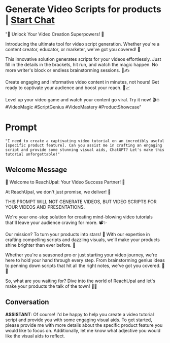 

# Generate Video Scripts for products | [Start Chat](https://gptcall.net/chat.html?data=%7B%22contact%22%3A%7B%22id%22%3A%22h03G-_QUIr0TN-uUJc1_H%22%2C%22flow%22%3Atrue%7D%7D)
"🚀 Unlock Your Video Creation Superpowers! 🎥



Introducing the ultimate tool for video script generation. Whether you're a content creator, educator, or marketer, we've got you covered! 🌟



This innovative solution generates scripts for your videos effortlessly. Just fill in the details in the brackets, hit run, and watch the magic happen. No more writer's block or endless brainstorming sessions. 🧠✍️



Create engaging and informative video content in minutes, not hours! Get ready to captivate your audience and boost your reach. 🚀📈



Level up your video game and watch your content go viral. Try it now! 🎬🔥 #VideoMagic #ScriptGenius #VideoMastery #ProductShowcase" 

# Prompt

```
"I need to create a captivating video tutorial on an incredibly useful [specific product feature]. Can you assist me in crafting an engaging script and provide some stunning visual aids, ChatGPT? Let's make this tutorial unforgettable!"
```

## Welcome Message
🌟 Welcome to ReachUpal: Your Video Success Partner! 🌟



At ReachUpal, we don't just promise, we deliver! 🚀



THIS PROMPT WILL NOT GENERATE VIDEOS, BUT VIDEO SCRIPTS FOR YOUR VIDEOS AND PRESENTATIONS.



We're your one-stop solution for creating mind-blowing video tutorials that'll leave your audience craving for more. 📽️✨



Our mission? To turn your products into stars! 🌟 With our expertise in crafting compelling scripts and dazzling visuals, we'll make your products shine brighter than ever before. 🌠



Whether you're a seasoned pro or just starting your video journey, we're here to hold your hand through every step. From brainstorming genius ideas to penning down scripts that hit all the right notes, we've got you covered. 🧠📝



So, what are you waiting for? Dive into the world of ReachUpal and let's make your products the talk of the town! 🌆💫 

## Conversation

**ASSISTANT**: Of course! I'd be happy to help you create a video tutorial script and provide you with some engaging visual aids. To get started, please provide me with more details about the specific product feature you would like to focus on. Additionally, let me know what adjective you would like the visual aids to reflect.

